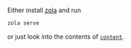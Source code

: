 Either install [zola](https://www.getzola.org/documentation/getting-started/installation/) and run

```bash
zola serve
```

or just look into the contents of [`content`](content).
